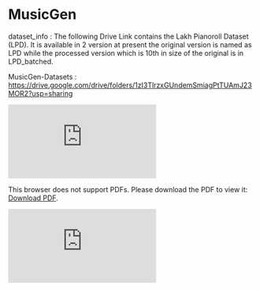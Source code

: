 # MusicGen

dataset_info : The following Drive Link contains the Lakh Pianoroll Dataset (LPD). It is available in 2 version at present the original version is named as LPD while the processed version which is 10th in size of the original is in LPD_batched. 

MusicGen-Datasets : https://drive.google.com/drive/folders/1zI3TlrzxGUndemSmiagPtTUAmJ23MOR2?usp=sharing

<object data="https://github.com/ProPranu6/MusicGen/blob/spotlight/ML%20Project%20Initial%20Check-in%20Presentation.pdf" type="application/pdf" width="700px" height="700px">
    <embed src="https://github.com/ProPranu6/MusicGen/blob/spotlight/ML%20Project%20Initial%20Check-in%20Presentation.pdf">
        <p>This browser does not support PDFs. Please download the PDF to view it: <a href="http://yoursite.com/the.pdf">Download PDF</a>.</p>
    </embed>
</object>


<embed src="https://github.com/ProPranu6/MusicGen/blob/spotlight/ML%20Project%20Initial%20Check-in%20Presentation.pdf" type="application/pdf" />


